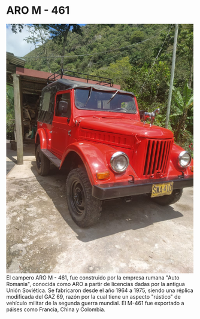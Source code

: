# ARO M - 461
<img src="ARO_Carpati_M461.jpg" alt="ARO M 461" width="500px"/>
El campero ARO M - 461, fue construido por la empresa rumana "Auto Romania", conocida como ARO a partir de licencias dadas por la antigua Unión Soviética. Se fabricaron desde el año 1964 a 1975, siendo una réplica modificada del GAZ 69, razón por la cual tiene un aspecto "rústico" de vehículo militar de la segunda guerra mundial. El M-461 fue exportado a páises como Francia, China y Colombia.




